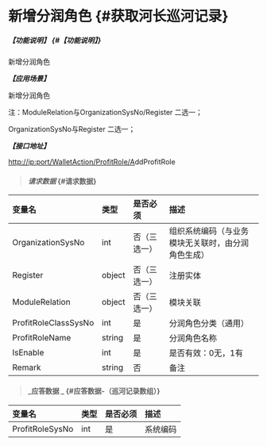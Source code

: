 # 新增分润角色 {#获取河长巡河记录}

##### _【功能说明】_ {#【功能说明】}

新增分润角色

_**【应用场景】**_

新增分润角色

注：ModuleRelation与OrganizationSysNo/Register 二选一；

OrganizationSysNo与Register 二选一；

_**【接口地址】**_

[http://ip:port/WalletAction/ProfitRole/A](http://ip:port/HMQuery/PatrolRiver/GetPatrolRivers)ddProfitRole

> #### _请求数据_ {#请求数据}

| 变量名 | 类型 | 是否必须 | 描述 |
| :--- | :--- | :--- | :--- |
| OrganizationSysNo | int | 否（三选一） | 组织系统编码（与业务模块无关联时，由分润角色生成） |
| Register | object | 否（三选一） | 注册实体 |
| ModuleRelation | object | 否（三选一） | 模块关联 |
| ProfitRoleClassSysNo | int | 是 | 分润角色分类（通用） |
| ProfitRoleName | string | 是 | 分润角色名称 |
| IsEnable | int | 是 | 是否有效：0无，1有 |
| Remark | string | 否 | 备注 |

> #### _应答数据 _ {#应答数据-（巡河记录数组）}

| 变量名 | 类型 | 是否必须 | 描述 |
| :--- | :--- | :--- | :--- |
| ProfitRoleSysNo | int | 是 | 系统编码 |



